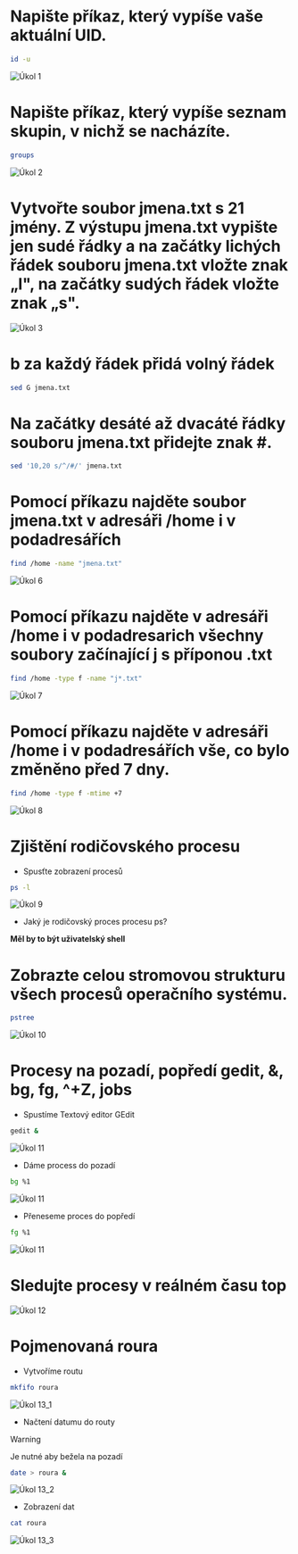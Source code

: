# Napište příkaz, který vypíše vaše aktuální UID.

```bash
id -u
```
![Úkol 1](../assests/cv6/ukol1.png) 

# Napište příkaz, který vypíše seznam skupin, v nichž se nacházíte. 

```bash
groups
```

![Úkol 2](../assests/cv6/ukol2.png)

# Vytvořte soubor jmena.txt s 21 jmény. Z výstupu jmena.txt vypište jen sudé řádky a  na začátky lichých řádek souboru jmena.txt vložte znak „l", na začátky sudých řádek vložte znak „s".

![Úkol 3](../assests/cv6/ukol3.png)

# b za každý řádek přidá volný řádek

```bash
sed G jmena.txt
```

# Na začátky desáté až dvacáté řádky souboru jmena.txt přidejte znak #. 

```bash
sed '10,20 s/^/#/' jmena.txt
```

# Pomocí příkazu najděte soubor jmena.txt v adresáři /home i v podadresářích

```bash
find /home -name "jmena.txt"
```

![Úkol 6](../assests/cv6/ukol6.png) 

# Pomocí příkazu najděte v adresáři /home i v podadresarich všechny soubory začínající j s příponou .txt 
```bash
find /home -type f -name "j*.txt"
```

![Úkol 7](../assests/cv6/ukol7.png)

# Pomocí příkazu najděte v adresáři /home i v podadresářích vše, co bylo změněno před 7 dny.

```bash
find /home -type f -mtime +7
```

![Úkol 8](../assests/cv6/ukol8.png) 

# Zjištění rodičovského procesu

- Spusťte zobrazení procesů


```bash
ps -l
```

![Úkol 9](../assests/cv6/ukol9_1.png) 

- Jaký je rodičovský proces procesu ps?

**Měl by to být uživatelský shell**

# Zobrazte celou stromovou strukturu všech procesů operačního systému.

```bash
pstree
```

![Úkol 10](../assests/cv6/ukol10.png) 

# Procesy na pozadí, popředí gedit, &, bg, fg, ^+Z, jobs

- Spustíme Textový editor GEdit


```bash
gedit &
```
![Úkol 11](../assests/cv6/ukol11_1.png)

- Dáme process do pozadí


```bash
bg %1
```

![Úkol 11](../assests/cv6/ukol11_2.png)

- Přeneseme proces do popředí

```bash
fg %1
```

![Úkol 11](../assests/cv6/ukol11_3.png) 

# Sledujte procesy v reálném času top

![Úkol 12](../assests/cv6/ukol12.png)

# Pojmenovaná roura

- Vytvoříme routu

```bash
mkfifo roura
```

![Úkol 13_1](../assests/cv6/ukol13_1.png)

- Načtení datumu do routy

> [!WARNING]
> Je nutné aby bežela na pozadí

```bash
date > roura &
```

![Úkol 13_2](../assests/cv6/ukol13_2.png) 

- Zobrazení dat

```bash
cat roura
```

![Úkol 13_3](../assests/cv6/ukol13_3.png) 
